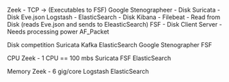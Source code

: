 Zeek - TCP -> (Executables to FSF)
Google Stenographeer - Disk
Suricata - Disk Eve.json
Logstash - 
ElasticSearch - Disk
Kibana - 
Filebeat - Read from Disk (reads Eve.json and sends to EleasticSearch)
FSF - Disk
    Client
    Server - Needs processing power
AF_Packet


Disk competition
    Suricata
    Kafka
    ElasticSearch
    Google Stenographer
    FSF

CPU 
    Zeek - 1 CPU == 100 mbs
    Suricata
    FSF
    ElasticSearch

Memory
    Zeek - 6 gig/core
    Logstash
    ElasticSearch
